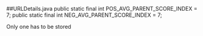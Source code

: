 
##URLDetails.java
public static final int POS_AVG_PARENT_SCORE_INDEX = 7;
public static final int NEG_AVG_PARENT_SCORE_INDEX = 7;

Only one has to be stored

